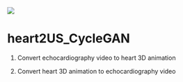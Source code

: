 <img src='video/output.gif'>

# heart2US_CycleGAN

1. Convert echocardiography video to heart 3D animation

2. Convert heart 3D animation to echocardiography video
